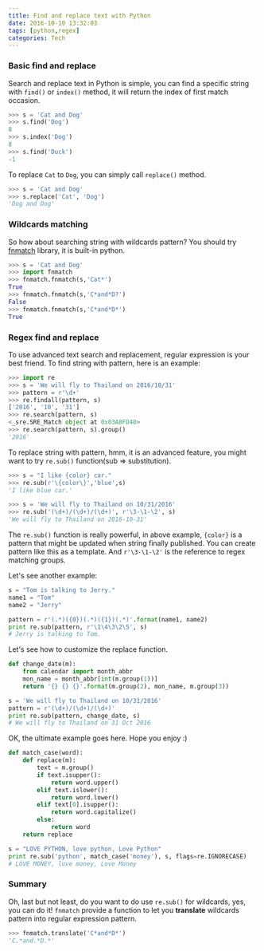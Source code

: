 ```yaml
---
title: Find and replace text with Python
date: 2016-10-10 13:32:03
tags: [python,regex]
categories: Tech
---
```


### Basic find and replace

Search and replace text in Python is simple, you can find a specific string with `find()` or `index()` method, it will return the index of first match occasion.

```python
>>> s = 'Cat and Dog'
>>> s.find('Dog')
8
>>> s.index('Dog')
8
>>> s.find('Duck')
-1
```

To replace `Cat` to `Dog`, you can simply call `replace()` method.

```python
>>> s = 'Cat and Dog'
>>> s.replace('Cat', 'Dog')
'Dog and Dog'
```

### Wildcards matching

So how about searching string with wildcards pattern? You should try [fnmatch](https://docs.python.org/2/library/fnmatch.html) library, it is built-in python.

```python
>>> s = 'Cat and Dog'
>>> import fnmatch
>>> fnmatch.fnmatch(s,'Cat*')
True
>>> fnmatch.fnmatch(s,'C*and*D?')
False
>>> fnmatch.fnmatch(s,'C*and*D*')
True
```

### Regex find and replace

To use advanced text search and replacement, regular expression is your best friend. To find string with pattern, here is an example:

```python
>>> import re
>>> s = 'We will fly to Thailand on 2016/10/31'
>>> pattern = r'\d+'
>>> re.findall(pattern, s)
['2016', '10', '31']
>>> re.search(pattern, s)
<_sre.SRE_Match object at 0x03A8FD40>
>>> re.search(pattern, s).group()
'2016'
```

To replace string with pattern, hmm, it is an advanced feature, you might want to try `re.sub()` function(sub => substitution).

```python
>>> s = "I like {color} car."
>>> re.sub(r'\{color\}','blue',s)
'I like blue car.'

>>> s = 'We will fly to Thailand on 10/31/2016'
>>> re.sub('(\d+)/(\d+)/(\d+)', r'\3-\1-\2', s)
'We will fly to Thailand on 2016-10-31'
```

The `re.sub()` function is really powerful, in above example, `{color}` is a pattern that might be updated when string finally published. You can create pattern like this as a template. And `r'\3-\1-\2'` is the reference to regex matching groups.

Let's see another example:

```python
s = "Tom is talking to Jerry."
name1 = "Tom"
name2 = "Jerry"

pattern = r'(.*)({0})(.*)({1})(.*)'.format(name1, name2)
print re.sub(pattern, r'\1\4\3\2\5', s)
# Jerry is talking to Tom.
```

Let's see how to customize the replace function.

```python
def change_date(m):
    from calendar import month_abbr
    mon_name = month_abbr[int(m.group(1))]
    return '{} {} {}'.format(m.group(2), mon_name, m.group(3))

s = 'We will fly to Thailand on 10/31/2016'
pattern = r'(\d+)/(\d+)/(\d+)'
print re.sub(pattern, change_date, s)
# We will fly to Thailand on 31 Oct 2016
```

OK, the ultimate example goes here. Hope you enjoy :)

```python
def match_case(word):
    def replace(m):
        text = m.group()
        if text.isupper():
            return word.upper()
        elif text.islower():
            return word.lower()
        elif text[0].isupper():
            return word.capitalize()
        else:
            return word
    return replace

s = "LOVE PYTHON, love python, Love Python"
print re.sub('python', match_case('money'), s, flags=re.IGNORECASE)
# LOVE MONEY, love money, Love Money
```

### Summary

Oh, last but not least, do you want to do use `re.sub()` for wildcards, yes, you can do it! `fnmatch` provide a function to let you **translate** wildcards pattern into regular expression pattern.

```python
>>> fnmatch.translate('C*and*D*')
'C.*and.*D.*'
```


